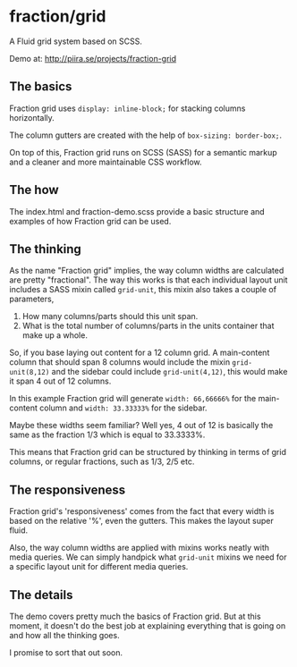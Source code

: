 fraction/grid
=============

A Fluid grid system based on SCSS.

Demo at: <http://piira.se/projects/fraction-grid>

The basics
----------

Fraction grid uses `display: inline-block;` for stacking columns horizontally.

The column gutters are created with the help of `box-sizing: border-box;`.

On top of this, Fraction grid runs on SCSS (SASS) for a semantic markup and a cleaner and more maintainable CSS workflow.

The how
-------

The index.html and fraction-demo.scss provide a basic structure and examples of how Fraction grid can be used.

The thinking
------------

As the name "Fraction grid" implies, the way column widths are calculated are pretty "fractional". The way this works is that each individual layout unit includes a SASS mixin called `grid-unit`, this mixin also takes a couple of parameters,

1. How many columns/parts should this unit span.
2. What is the total number of columns/parts in the units container that make up a whole.

So, if you base laying out content for a 12 column grid. A main-content column that should span 8 columns would include the mixin `grid-unit(8,12)` and the sidebar could include `grid-unit(4,12)`, this would make it span 4 out of 12 columns.

In this example Fraction grid will generate `width: 66,66666%` for the main-content column and `width: 33.33333%` for the sidebar.

Maybe these widths seem familiar? Well yes, 4 out of 12 is basically the same as the fraction 1/3 which is equal to 33.3333%.

This means that Fraction grid can be structured by thinking in terms of grid columns, or regular fractions, such as 1/3, 2/5 etc.

The responsiveness
------------------

Fraction grid's 'responsiveness' comes from the fact that every width is based on the relative '%', even the gutters. This makes the layout super fluid.

Also, the way column widths are applied with mixins works neatly with media queries. We can simply handpick what `grid-unit` mixins we need for a specific layout unit for different media queries.

The details
-----------

The demo covers pretty much the basics of Fraction grid. But at this moment, it doesn't do the best job at explaining everything that is going on and how all the thinking goes. 

I promise to sort that out soon.
















 